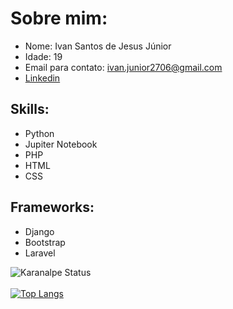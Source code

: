 # Sobre mim:<br>
* Nome: Ivan Santos de Jesus Júnior
* Idade: 19
* Email para contato: ivan.junior2706@gmail.com
* [Linkedin](https://www.linkedin.com/in/ivansjjunior/)
## Skills:
* Python
* Jupiter Notebook
* PHP
* HTML
* CSS
## Frameworks:
* Django
* Bootstrap
* Laravel

![Karanalpe Status](https://github-readme-stats.vercel.app/api?username=IvansJr&show_icons=true&theme=radical)<br><br>[![Top Langs](https://github-readme-stats.vercel.app/api/top-langs/?username=IvansJr&show_icons=true&theme=radical)](https://github.com/anuraghazra/github-readme-stats)
